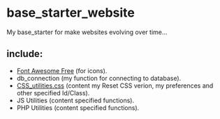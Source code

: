 # base_starter_website
My base_starter for make websites evolving over time...

## include:
 - <a href="https://fontawesome.com/">Font Awesome Free</a> (for icons).
 - db_connection (my function for connecting to database).
 - <a href="https://github.com/StephaneJDeschamps/CSS_utilities.css">CSS_utilities.css</a> (content my Reset CSS verion, my preferences and other specified Id/Class). 
 - JS Utilities (content specified functions).
 - PHP Utilities (content specified functions).

